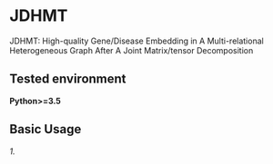 # JDHMT
JDHMT: High-quality Gene/Disease Embedding in A Multi-relational Heterogeneous Graph After A Joint Matrix/tensor Decomposition

## Tested environment
**Python>=3.5**

## Basic Usage
_1._
